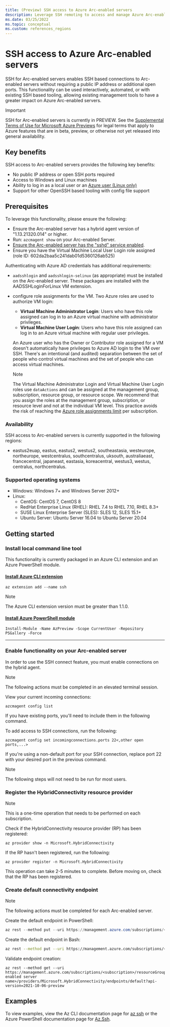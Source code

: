 ```yaml
---
title: (Preview) SSH access to Azure Arc-enabled servers
description: Leverage SSH remoting to access and manage Azure Arc-enabled servers.
ms.date: 03/25/2022
ms.topic: conceptual
ms.custom: references_regions
---
```


# SSH access to Azure Arc-enabled servers
SSH for Arc-enabled servers enables SSH based connections to Arc-enabled servers without requiring a public IP address or additional open ports.
This functionality can be used interactively, automated, or with existing SSH based tooling,
allowing existing management tools to have a greater impact on Azure Arc-enabled servers.

> [!IMPORTANT]
> SSH for Arc-enabled servers is currently in PREVIEW.
> See the [Supplemental Terms of Use for Microsoft Azure Previews](https://azure.microsoft.com/support/legal/preview-supplemental-terms/) for legal terms that apply to Azure features that are in beta, preview, or otherwise not yet released into general availability.

## Key benefits
SSH access to Arc-enabled servers provides the following key benefits:
 - No public IP address or open SSH ports required
 - Access to Windows and Linux machines
 - Ability to log in as a local user or an [Azure user (Linux only)](../../active-directory/devices/howto-vm-sign-in-azure-ad-linux.md)
 - Support for other OpenSSH based tooling with config file support

## Prerequisites
To leverage this functionality, please ensure the following: 
 - Ensure the Arc-enabled server has a hybrid agent version of "1.13.21320.014" or higher.
 - Run: ```azcmagent show``` on your Arc-enabled Server.
 - [Ensure the Arc-enabled server has the "sshd" service enabled](/windows-server/administration/openssh/openssh_install_firstuse).
 - Ensure you have the Virtual Machine Local User Login role assigned (role ID: 602da2baa5c241dab01d5360126ab525)

Authenticating with Azure AD credentials has additional requirements:
 - `aadsshlogin` and `aadsshlogin-selinux` (as appropriate) must be installed on the Arc-enabled server. These packages are installed with the AADSSHLoginForLinux VM extension. 
 - configure role assignments for the VM.  Two Azure roles are used to authorize VM login:
   - **Virtual Machine Administrator Login**: Users who have this role assigned can log in to an Azure virtual machine with administrator privileges.
   - **Virtual Machine User Login**: Users who have this role assigned can log in to an Azure virtual machine with regular user privileges.
 
    An Azure user who has the Owner or Contributor role assigned for a VM doesn't automatically have privileges to Azure AD login to the VM over SSH. There's an intentional (and audited) separation between the set of people who control virtual machines and the set of people who can access virtual machines. 

    > [!NOTE]
    > The Virtual Machine Administrator Login and Virtual Machine User Login roles use `dataActions` and can be assigned at the management group, subscription, resource group, or resource scope. We recommend that you assign the roles at the management group, subscription, or resource level and not at the individual VM level. This practice avoids the risk of reaching the [Azure role assignments limit](../../role-based-access-control/troubleshooting.md#limits) per subscription.

### Availability
SSH access to Arc-enabled servers is currently supported in the following regions:
- eastus2euap, eastus, eastus2, westus2, southeastasia, westeurope, northeurope, westcentralus, southcentralus, uksouth, australiaeast, francecentral, japaneast, eastasia, koreacentral, westus3, westus, centralus, northcentralus.

### Supported operating systems
 - Windows: Windows 7+ and Windows Server 2012+
 - Linux: 
   - CentOS: CentOS 7, CentOS 8
   - RedHat Enterprise Linux (RHEL): RHEL 7.4 to RHEL 7.10, RHEL 8.3+
   - SUSE Linux Enterprise Server (SLES): SLES 12, SLES 15.1+
   - Ubuntu Server: Ubuntu Server 16.04 to Ubuntu Server 20.04

## Getting started

### Install local command line tool
This functionality is currently packaged in an Azure CLI extension and an Azure PowerShell module.
#### [Install Azure CLI extension](#tab/azure-cli)

```az extension add --name ssh```

> [!NOTE]
> The Azure CLI extension version must be greater than 1.1.0.

#### [Install Azure PowerShell module](#tab/azure-powershell)

```Install-Module -Name AzPreview -Scope CurrentUser -Repository PSGallery -Force```

---

### Enable functionality on your Arc-enabled server
In order to use the SSH connect feature, you must enable connections on the hybrid agent.

> [!NOTE]
> The following actions must be completed in an elevated terminal session.

View your current incoming connections:

```azcmagent config list```

If you have existing ports, you'll need to include them in the following command.

To add access to SSH connections, run the following:

```azcmagent config set incomingconnections.ports 22<,other open ports,...>```

If you're using a non-default port for your SSH connection, replace port 22 with your desired port in the previous command.

> [!NOTE]
> The following steps will not need to be run for most users.

### Register the HybridConnectivity resource provider
> [!NOTE]
> This is a one-time operation that needs to be performed on each subscription.

Check if the HybridConnectivity resource provider (RP) has been registered:

```az provider show -n Microsoft.HybridConnectivity```

If the RP hasn't been registered, run the following:

```az provider register -n Microsoft.HybridConnectivity```

This operation can take 2-5 minutes to complete.  Before moving on, check that the RP has been registered.

### Create default connectivity endpoint
> [!NOTE]
> The following actions must be completed for each Arc-enabled server.

Create the default endpoint in PowerShell:
 ```powershell
 az rest --method put --uri https://management.azure.com/subscriptions/<subscription>/resourceGroups/<resourcegroup>/providers/Microsoft.HybridCompute/machines/<arc enabled server name>/providers/Microsoft.HybridConnectivity/endpoints/default?api-version=2021-10-06-preview --body '{\"properties\": {\"type\": \"default\"}}'
 ```
Create the default endpoint in Bash:
```bash
az rest --method put --uri https://management.azure.com/subscriptions/<subscription>/resourceGroups/<resourcegroup>/providers/Microsoft.HybridCompute/machines/<arc enabled server name>/providers/Microsoft.HybridConnectivity/endpoints/default?api-version=2021-10-06-preview --body '{"properties": {"type": "default"}}'
```
Validate endpoint creation:
 ```
 az rest --method get --uri https://management.azure.com/subscriptions/<subscription>/resourceGroups/<resourcegroup>/providers/Microsoft.HybridCompute/machines/<arc enabled server name>/providers/Microsoft.HybridConnectivity/endpoints/default?api-version=2021-10-06-preview
 ```

## Examples
To view examples, view the Az CLI documentation page for [az ssh](/cli/azure/ssh) or the Azure PowerShell documentation page for [Az.Ssh](/powershell/module/az.ssh).
